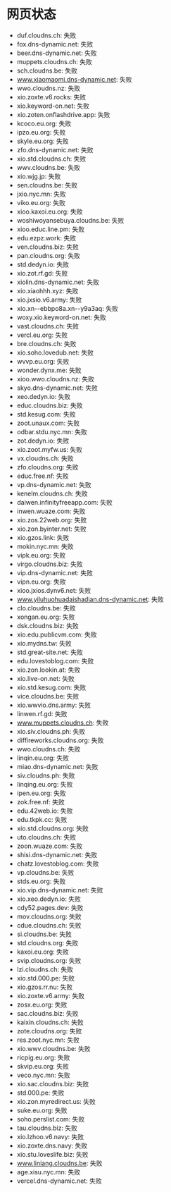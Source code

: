 # 网页状态
- duf.cloudns.ch: 失败
- fox.dns-dynamic.net: 失败
- beer.dns-dynamic.net: 失败
- muppets.cloudns.ch: 失败
- sch.cloudns.be: 失败
- www.xiaomaomi.dns-dynamic.net: 失败
- wwo.cloudns.nz: 失败
- xio.zoxte.v6.rocks: 失败
- xio.keyword-on.net: 失败
- xio.zoten.onflashdrive.app: 失败
- kcoco.eu.org: 失败
- ipzo.eu.org: 失败
- skyle.eu.org: 失败
- zfo.dns-dynamic.net: 失败
- xio.std.cloudns.ch: 失败
- wwv.cloudns.be: 失败
- xio.wjg.jp: 失败
- sen.cloudns.be: 失败
- jxio.nyc.mn: 失败
- viko.eu.org: 失败
- xioo.kaxoi.eu.org: 失败
- woshiwoyansebuya.cloudns.be: 失败
- xioo.educ.line.pm: 失败
- edu.ezpz.work: 失败
- ven.cloudns.biz: 失败
- pan.cloudns.org: 失败
- std.dedyn.io: 失败
- xio.zot.rf.gd: 失败
- xiolin.dns-dynamic.net: 失败
- xio.xiaohhh.xyz: 失败
- xio.jxsio.v6.army: 失败
- xio.xn--ebbpo8a.xn--y9a3aq: 失败
- woxy.xio.keyword-on.net: 失败
- vast.cloudns.ch: 失败
- vercl.eu.org: 失败
- bre.cloudns.ch: 失败
- xio.soho.lovedub.net: 失败
- wvvp.eu.org: 失败
- wonder.dynx.me: 失败
- xioo.wwo.cloudns.nz: 失败
- skyo.dns-dynamic.net: 失败
- xeo.dedyn.io: 失败
- educ.cloudns.biz: 失败
- std.kesug.com: 失败
- zoot.unaux.com: 失败
- odbar.stdu.nyc.mn: 失败
- zot.dedyn.io: 失败
- xio.zoot.myfw.us: 失败
- vx.cloudns.ch: 失败
- zfo.cloudns.org: 失败
- educ.free.nf: 失败
- vp.dns-dynamic.net: 失败
- kenelm.cloudns.ch: 失败
- daiwen.infinityfreeapp.com: 失败
- inwen.wuaze.com: 失败
- xio.zos.22web.org: 失败
- xio.zon.byinter.net: 失败
- xio.gzos.link: 失败
- mokin.nyc.mn: 失败
- vipk.eu.org: 失败
- virgo.cloudns.biz: 失败
- vip.dns-dynamic.net: 失败
- vipn.eu.org: 失败
- xioo.jxios.dynv6.net: 失败
- www.yiluhuohuadaishadian.dns-dynamic.net: 失败
- clo.cloudns.be: 失败
- xongan.eu.org: 失败
- dsk.cloudns.biz: 失败
- xio.edu.publicvm.com: 失败
- xio.mydns.tw: 失败
- std.great-site.net: 失败
- edu.lovestoblog.com: 失败
- xio.zon.lookin.at: 失败
- xio.live-on.net: 失败
- xio.std.kesug.com: 失败
- vice.cloudns.be: 失败
- xio.wwvio.dns.army: 失败
- linwen.rf.gd: 失败
- www.muppets.cloudns.ch: 失败
- xio.siv.cloudns.ph: 失败
- diffireworks.cloudns.org: 失败
- wwo.cloudns.ch: 失败
- linqin.eu.org: 失败
- miao.dns-dynamic.net: 失败
- siv.cloudns.ph: 失败
- linqing.eu.org: 失败
- ipen.eu.org: 失败
- zok.free.nf: 失败
- edu.42web.io: 失败
- edu.tkpk.cc: 失败
- xio.std.cloudns.org: 失败
- uto.cloudns.ch: 失败
- zoon.wuaze.com: 失败
- shisi.dns-dynamic.net: 失败
- chatz.lovestoblog.com: 失败
- vp.cloudns.be: 失败
- stds.eu.org: 失败
- xio.vip.dns-dynamic.net: 失败
- xio.xeo.dedyn.io: 失败
- cdy52.pages.dev: 失败
- mov.cloudns.org: 失败
- cdue.cloudns.ch: 失败
- si.cloudns.be: 失败
- std.cloudns.org: 失败
- kaxoi.eu.org: 失败
- svip.cloudns.org: 失败
- lzi.cloudns.ch: 失败
- xio.std.000.pe: 失败
- xio.gzos.rr.nu: 失败
- xio.zoxte.v6.army: 失败
- zosx.eu.org: 失败
- sac.cloudns.biz: 失败
- kaixin.cloudns.ch: 失败
- zote.cloudns.org: 失败
- res.zoot.nyc.mn: 失败
- xio.wwv.cloudns.be: 失败
- ricpig.eu.org: 失败
- skvip.eu.org: 失败
- veco.nyc.mn: 失败
- xio.sac.cloudns.biz: 失败
- std.000.pe: 失败
- xio.zon.myredirect.us: 失败
- suke.eu.org: 失败
- soho.perslist.com: 失败
- tau.cloudns.biz: 失败
- xio.lzhoo.v6.navy: 失败
- xio.zoxte.dns.navy: 失败
- xio.stu.loveslife.biz: 失败
- www.liniang.cloudns.be: 失败
- age.xisu.nyc.mn: 失败
- vercel.dns-dynamic.net: 失败

